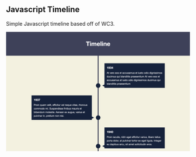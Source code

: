 ## Javascript Timeline
Simple Javascript timeline based off of WC3.


![timeline](img/screenshot.png)
